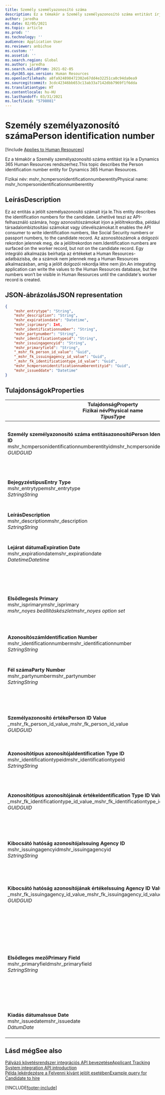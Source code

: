 ```yaml
---
title: Személy személyazonosító száma
description: Ez a témakör a Személy személyazonosító száma entitást írja le a Dynamics 365 Human Resources rendszerhez.
author: jaredha
ms.date: 02/05/2021
ms.topic: article
ms.prod: ''
ms.technology: ''
audience: Application User
ms.reviewer: anbichse
ms.custom: ''
ms.assetid: ''
ms.search.region: Global
ms.author: jaredha
ms.search.validFrom: 2021-02-05
ms.dyn365.ops.version: Human Resources
ms.openlocfilehash: a8fa924898472302e67dd4e32251ca0c94da0ea9
ms.sourcegitcommit: 3cdc42346bb653c13ab33a7142dbb7969f1f6dda
ms.translationtype: HT
ms.contentlocale: hu-HU
ms.lasthandoff: 03/31/2021
ms.locfileid: "5798081"
---
```

# <a name="person-identification-number"></a><span data-ttu-id="cd79b-103">Személy személyazonosító száma</span><span class="sxs-lookup"><span data-stu-id="cd79b-103">Person identification number</span></span>

[!include [Applies to Human Resources](../includes/applies-to-hr.md)]

<span data-ttu-id="cd79b-104">Ez a témakör a Személy személyazonosító száma entitást írja le a Dynamics 365 Human Resources rendszerhez.</span><span class="sxs-lookup"><span data-stu-id="cd79b-104">This topic describes the Person identification number entity for Dynamics 365 Human Resources.</span></span>

<span data-ttu-id="cd79b-105">Fizikai név: mshr_hcmpersonidentificationnumberentity</span><span class="sxs-lookup"><span data-stu-id="cd79b-105">Physical name: mshr_hcmpersonidentificationnumberentity</span></span>

## <a name="description"></a><span data-ttu-id="cd79b-106">Leírás</span><span class="sxs-lookup"><span data-stu-id="cd79b-106">Description</span></span>

<span data-ttu-id="cd79b-107">Ez az entitás a jelölt személyazonosító számait írja le.</span><span class="sxs-lookup"><span data-stu-id="cd79b-107">This entity describes the identification numbers for the candidate.</span></span> <span data-ttu-id="cd79b-108">Lehetővé teszi az API-felhasználó számára, hogy azonosítószámokat írjon a jelöltrekordba, például társadalombiztosítási számokat vagy útlevélszámokat.</span><span class="sxs-lookup"><span data-stu-id="cd79b-108">It enables the API consumer to write identification numbers, like Social Security numbers or passport numbers, to the candidate record.</span></span> <span data-ttu-id="cd79b-109">Az azonosítószámok a dolgozói rekordon jelennek meg, de a jelöltrekordon nem.</span><span class="sxs-lookup"><span data-stu-id="cd79b-109">Identification numbers are surfaced on the worker record, but not on the candidate record.</span></span> <span data-ttu-id="cd79b-110">Egy integráló alkalmazás beírhatja az értékeket a Human Resources-adatbázisba, de a számok nem jelennek meg a Human Resources alkalmazásban, amíg a jelölt dolgozói rekordja létre nem jön.</span><span class="sxs-lookup"><span data-stu-id="cd79b-110">An integrating application can write the values to the Human Resources database, but the numbers won’t be visible in Human Resources until the candidate's worker record is created.</span></span>

## <a name="json-representation"></a><span data-ttu-id="cd79b-111">JSON-ábrázolás</span><span class="sxs-lookup"><span data-stu-id="cd79b-111">JSON representation</span></span>

```json
{
    "mshr_entrytype": "String",
    "mshr_description": "String",
    "mshr_expirationdate": "Datetime",
    "mshr_isprimary": Int,
    "mshr_identificationnumber": "String",
    "mshr_partynumber": "String",
    "mshr_identificationtypeid": "String",
    "mshr_issuingagencyid": "String",
    "mshr_primaryfield": "String",
    "_mshr_fk_person_id_value": "Guid",
    "_mshr_fk_issuingagency_id_value": "Guid",
    "_mshr_fk_identificationtype_id_value": "Guid",
    "mshr_hcmpersonidentificationnumberentityid": "Guid",
    "mshr_issueddate": "Datetime"
}
```

## <a name="properties"></a><span data-ttu-id="cd79b-112">Tulajdonságok</span><span class="sxs-lookup"><span data-stu-id="cd79b-112">Properties</span></span>

| <span data-ttu-id="cd79b-113">Tulajdonság</span><span class="sxs-lookup"><span data-stu-id="cd79b-113">Property</span></span><br><span data-ttu-id="cd79b-114">**Fizikai név**</span><span class="sxs-lookup"><span data-stu-id="cd79b-114">**Physical name**</span></span><br><span data-ttu-id="cd79b-115">**_Típus_**</span><span class="sxs-lookup"><span data-stu-id="cd79b-115">**_Type_**</span></span> | <span data-ttu-id="cd79b-116">Használat</span><span class="sxs-lookup"><span data-stu-id="cd79b-116">Use</span></span> | <span data-ttu-id="cd79b-117">Leírás</span><span class="sxs-lookup"><span data-stu-id="cd79b-117">Description</span></span> |
| --- | --- | --- |
| <span data-ttu-id="cd79b-118">**Személy személyazonosító száma entitásazonosító**</span><span class="sxs-lookup"><span data-stu-id="cd79b-118">**Person Identification Number Entity ID**</span></span><br><span data-ttu-id="cd79b-119">mshr_hcmpersonidentificationnumberentityid</span><span class="sxs-lookup"><span data-stu-id="cd79b-119">mshr_hcmpersonidentificationnumberentityid</span></span><br><span data-ttu-id="cd79b-120">*GUID*</span><span class="sxs-lookup"><span data-stu-id="cd79b-120">*GUID*</span></span> | <span data-ttu-id="cd79b-121">Írásvédett</span><span class="sxs-lookup"><span data-stu-id="cd79b-121">Read-only</span></span><br><span data-ttu-id="cd79b-122">Szükséges</span><span class="sxs-lookup"><span data-stu-id="cd79b-122">Required</span></span><br><span data-ttu-id="cd79b-123">Rendszer által előállított</span><span class="sxs-lookup"><span data-stu-id="cd79b-123">System-generated</span></span> | <span data-ttu-id="cd79b-124">A személyazonosító szám rekordjának egyedi elsődleges azonosítója.</span><span class="sxs-lookup"><span data-stu-id="cd79b-124">Unique primary identifier for the person identification number record.</span></span> |
| <span data-ttu-id="cd79b-125">**Bejegyzéstípus**</span><span class="sxs-lookup"><span data-stu-id="cd79b-125">**Entry Type**</span></span><br><span data-ttu-id="cd79b-126">mshr_entrytype</span><span class="sxs-lookup"><span data-stu-id="cd79b-126">mshr_entrytype</span></span><br><span data-ttu-id="cd79b-127">*Sztring*</span><span class="sxs-lookup"><span data-stu-id="cd79b-127">*String*</span></span> | <span data-ttu-id="cd79b-128">Olvasás/írás</span><span class="sxs-lookup"><span data-stu-id="cd79b-128">Read-write</span></span><br><span data-ttu-id="cd79b-129">Választható</span><span class="sxs-lookup"><span data-stu-id="cd79b-129">Optional</span></span> | <span data-ttu-id="cd79b-130">Az azonosítószám bejegyzéstípusának hivatkozását lehetővé tévő szabad érték.</span><span class="sxs-lookup"><span data-stu-id="cd79b-130">Free value to reference the type of entry for the identification number.</span></span> |
| <span data-ttu-id="cd79b-131">**Leírás**</span><span class="sxs-lookup"><span data-stu-id="cd79b-131">**Description**</span></span><br><span data-ttu-id="cd79b-132">mshr_description</span><span class="sxs-lookup"><span data-stu-id="cd79b-132">mshr_description</span></span><br><span data-ttu-id="cd79b-133">*Sztring*</span><span class="sxs-lookup"><span data-stu-id="cd79b-133">*String*</span></span> | <span data-ttu-id="cd79b-134">Olvasás/írás</span><span class="sxs-lookup"><span data-stu-id="cd79b-134">Read-write</span></span><br><span data-ttu-id="cd79b-135">Választható</span><span class="sxs-lookup"><span data-stu-id="cd79b-135">Optional</span></span> | <span data-ttu-id="cd79b-136">Az azonosítószám leírása.</span><span class="sxs-lookup"><span data-stu-id="cd79b-136">The description of the identification number.</span></span> |
| <span data-ttu-id="cd79b-137">**Lejárat dátuma**</span><span class="sxs-lookup"><span data-stu-id="cd79b-137">**Expiration Date**</span></span><br><span data-ttu-id="cd79b-138">mshr_expirationdate</span><span class="sxs-lookup"><span data-stu-id="cd79b-138">mshr_expirationdate</span></span><br><span data-ttu-id="cd79b-139">*Datetime*</span><span class="sxs-lookup"><span data-stu-id="cd79b-139">*Datetime*</span></span> | <span data-ttu-id="cd79b-140">Olvasás/írás</span><span class="sxs-lookup"><span data-stu-id="cd79b-140">Read-write</span></span><br><span data-ttu-id="cd79b-141">Választható</span><span class="sxs-lookup"><span data-stu-id="cd79b-141">Optional</span></span> | <span data-ttu-id="cd79b-142">Az azonosítószám vagy a hozzá kapcsolódó dokumentum lejáratának dátuma.</span><span class="sxs-lookup"><span data-stu-id="cd79b-142">The date on which the identification number or associated document expires.</span></span> |
| <span data-ttu-id="cd79b-143">**Elsődleges**</span><span class="sxs-lookup"><span data-stu-id="cd79b-143">**Is Primary**</span></span><br><span data-ttu-id="cd79b-144">mshr_isprimary</span><span class="sxs-lookup"><span data-stu-id="cd79b-144">mshr_isprimary</span></span><br><span data-ttu-id="cd79b-145">*mshr_noyes beállításkészlet*</span><span class="sxs-lookup"><span data-stu-id="cd79b-145">*mshr_noyes option set*</span></span> | <span data-ttu-id="cd79b-146">Olvasás/írás</span><span class="sxs-lookup"><span data-stu-id="cd79b-146">Read-write</span></span><br><span data-ttu-id="cd79b-147">Választható</span><span class="sxs-lookup"><span data-stu-id="cd79b-147">Optional</span></span> | <span data-ttu-id="cd79b-148">Azt határozza meg, hogy az azonosítószám-e a személy elsődleges rekordja ezen azonosítási típus esetében.</span><span class="sxs-lookup"><span data-stu-id="cd79b-148">Defines whether the identification number is the primary record for the person for this identification type.</span></span> |
| <span data-ttu-id="cd79b-149">**Azonosítószám**</span><span class="sxs-lookup"><span data-stu-id="cd79b-149">**Identification Number**</span></span><br><span data-ttu-id="cd79b-150">mshr_identificationnumber</span><span class="sxs-lookup"><span data-stu-id="cd79b-150">mshr_identificationnumber</span></span><br><span data-ttu-id="cd79b-151">*Sztring*</span><span class="sxs-lookup"><span data-stu-id="cd79b-151">*String*</span></span> | <span data-ttu-id="cd79b-152">Olvasás/írás</span><span class="sxs-lookup"><span data-stu-id="cd79b-152">Read-write</span></span><br><span data-ttu-id="cd79b-153">Szükséges</span><span class="sxs-lookup"><span data-stu-id="cd79b-153">Required</span></span> | <span data-ttu-id="cd79b-154">Az azonosítószám.</span><span class="sxs-lookup"><span data-stu-id="cd79b-154">The identification number.</span></span> |
| <span data-ttu-id="cd79b-155">**Fél száma**</span><span class="sxs-lookup"><span data-stu-id="cd79b-155">**Party Number**</span></span><br><span data-ttu-id="cd79b-156">mshr_partynumber</span><span class="sxs-lookup"><span data-stu-id="cd79b-156">mshr_partynumber</span></span><br><span data-ttu-id="cd79b-157">*Sztring*</span><span class="sxs-lookup"><span data-stu-id="cd79b-157">*String*</span></span> | <span data-ttu-id="cd79b-158">Olvasás/írás</span><span class="sxs-lookup"><span data-stu-id="cd79b-158">Read-write</span></span><br><span data-ttu-id="cd79b-159">Szükséges</span><span class="sxs-lookup"><span data-stu-id="cd79b-159">Required</span></span> | <span data-ttu-id="cd79b-160">Az azonosítószámmal rendelkező fél (személy) rekordjának egyedi azonosítója.</span><span class="sxs-lookup"><span data-stu-id="cd79b-160">The identifier of the party (person) owning the identification number.</span></span> |
| <span data-ttu-id="cd79b-161">**Személyazonosító értéke**</span><span class="sxs-lookup"><span data-stu-id="cd79b-161">**Person ID Value**</span></span><br><span data-ttu-id="cd79b-162">_mshr_fk_person_id_value</span><span class="sxs-lookup"><span data-stu-id="cd79b-162">_mshr_fk_person_id_value</span></span><br><span data-ttu-id="cd79b-163">*GUID*</span><span class="sxs-lookup"><span data-stu-id="cd79b-163">*GUID*</span></span> | <span data-ttu-id="cd79b-164">Írásvédett</span><span class="sxs-lookup"><span data-stu-id="cd79b-164">Read-only</span></span><br><span data-ttu-id="cd79b-165">Szükséges</span><span class="sxs-lookup"><span data-stu-id="cd79b-165">Required</span></span><br><span data-ttu-id="cd79b-166">Idegen kulcs: mshr_dirpersonentityid / mshr_dirpersonentity entitás</span><span class="sxs-lookup"><span data-stu-id="cd79b-166">Foreign key: mshr_dirpersonentityid of mshr_dirpersonentity entity</span></span> | <span data-ttu-id="cd79b-167">A fél (személy) egyedi azonosítója.</span><span class="sxs-lookup"><span data-stu-id="cd79b-167">The unique identifier of the party (person).</span></span> |
| <span data-ttu-id="cd79b-168">**Azonosítótípus azonosítója**</span><span class="sxs-lookup"><span data-stu-id="cd79b-168">**Identification Type ID**</span></span><br><span data-ttu-id="cd79b-169">mshr_identificationtypeid</span><span class="sxs-lookup"><span data-stu-id="cd79b-169">mshr_identificationtypeid</span></span><br><span data-ttu-id="cd79b-170">*Sztring*</span><span class="sxs-lookup"><span data-stu-id="cd79b-170">*String*</span></span> | <span data-ttu-id="cd79b-171">Olvasás/írás</span><span class="sxs-lookup"><span data-stu-id="cd79b-171">Read-write</span></span><br><span data-ttu-id="cd79b-172">Szükséges</span><span class="sxs-lookup"><span data-stu-id="cd79b-172">Required</span></span> | <span data-ttu-id="cd79b-173">Az azonosítószám típusa.</span><span class="sxs-lookup"><span data-stu-id="cd79b-173">The type of identification number.</span></span> |
| <span data-ttu-id="cd79b-174">**Azonosítótípus azonosítójának értéke**</span><span class="sxs-lookup"><span data-stu-id="cd79b-174">**Identification Type ID Value**</span></span><br><span data-ttu-id="cd79b-175">_mshr_fk_identificationtype_id_value</span><span class="sxs-lookup"><span data-stu-id="cd79b-175">_mshr_fk_identificationtype_id_value</span></span><br><span data-ttu-id="cd79b-176">*GUID*</span><span class="sxs-lookup"><span data-stu-id="cd79b-176">*GUID*</span></span> | <span data-ttu-id="cd79b-177">Írásvédett</span><span class="sxs-lookup"><span data-stu-id="cd79b-177">Read-only</span></span><br><span data-ttu-id="cd79b-178">Szükséges</span><span class="sxs-lookup"><span data-stu-id="cd79b-178">Required</span></span><br><span data-ttu-id="cd79b-179">Idegen kulcs: mshr_hcmidentificationtypeentityid / mshr_hcmidentificationtypeentity entitás</span><span class="sxs-lookup"><span data-stu-id="cd79b-179">Foreign key: mshr_hcmidentificationtypeentityid of mshr_hcmidentificationtypeentity entity</span></span> | <span data-ttu-id="cd79b-180">Az azonosítótípus rendszer által generált egyedi azonosítója.</span><span class="sxs-lookup"><span data-stu-id="cd79b-180">System-generated unique identifier of the identification type.</span></span> |
| <span data-ttu-id="cd79b-181">**Kibocsátó hatóság azonosítója**</span><span class="sxs-lookup"><span data-stu-id="cd79b-181">**Issuing Agency ID**</span></span><br><span data-ttu-id="cd79b-182">mshr_issuingagencyid</span><span class="sxs-lookup"><span data-stu-id="cd79b-182">mshr_issuingagencyid</span></span><br><span data-ttu-id="cd79b-183">*Sztring*</span><span class="sxs-lookup"><span data-stu-id="cd79b-183">*String*</span></span> | <span data-ttu-id="cd79b-184">Olvasás/írás</span><span class="sxs-lookup"><span data-stu-id="cd79b-184">Read-write</span></span><br><span data-ttu-id="cd79b-185">Választható</span><span class="sxs-lookup"><span data-stu-id="cd79b-185">Optional</span></span> | <span data-ttu-id="cd79b-186">Az azonosítószámot kiállító ügynökség vagy szervezet.</span><span class="sxs-lookup"><span data-stu-id="cd79b-186">The agency or organization issuing the identification number.</span></span> |
| <span data-ttu-id="cd79b-187">**Kibocsátó hatóság azonosítójának értéke**</span><span class="sxs-lookup"><span data-stu-id="cd79b-187">**Issuing Agency ID Value**</span></span><br><span data-ttu-id="cd79b-188">_mshr_fk_issuingagency_id_value</span><span class="sxs-lookup"><span data-stu-id="cd79b-188">_mshr_fk_issuingagency_id_value</span></span><br><span data-ttu-id="cd79b-189">*GUID*</span><span class="sxs-lookup"><span data-stu-id="cd79b-189">*GUID*</span></span> | <span data-ttu-id="cd79b-190">Írásvédett</span><span class="sxs-lookup"><span data-stu-id="cd79b-190">Read-only</span></span><br><span data-ttu-id="cd79b-191">Választható</span><span class="sxs-lookup"><span data-stu-id="cd79b-191">Optional</span></span><br><span data-ttu-id="cd79b-192">Idegen kulcs: mshr_hcmissuingagencyentityid / mshr_hcmissuingagencyentity entitás</span><span class="sxs-lookup"><span data-stu-id="cd79b-192">Foreign key: mshr_hcmissuingagencyentityid of mshr_hcmissuingagencyentity entity</span></span> | <span data-ttu-id="cd79b-193">Az azonosítószámot kibocsátó ügynökség rendszer által generált egyedi azonosítója.</span><span class="sxs-lookup"><span data-stu-id="cd79b-193">System-generated unique identifier of the agency issuing the identification number.</span></span> |
| <span data-ttu-id="cd79b-194">**Elsődleges mező**</span><span class="sxs-lookup"><span data-stu-id="cd79b-194">**Primary Field**</span></span><br><span data-ttu-id="cd79b-195">mshr_primaryfield</span><span class="sxs-lookup"><span data-stu-id="cd79b-195">mshr_primaryfield</span></span><br><span data-ttu-id="cd79b-196">*Sztring*</span><span class="sxs-lookup"><span data-stu-id="cd79b-196">*String*</span></span> | <span data-ttu-id="cd79b-197">Írásvédett</span><span class="sxs-lookup"><span data-stu-id="cd79b-197">Read-only</span></span><br><span data-ttu-id="cd79b-198">Szükséges</span><span class="sxs-lookup"><span data-stu-id="cd79b-198">Required</span></span> | <span data-ttu-id="cd79b-199">Az entitásrekord azonosítójaként használandó mező.</span><span class="sxs-lookup"><span data-stu-id="cd79b-199">Field to be used as an identifier of the entity record.</span></span> <span data-ttu-id="cd79b-200">A fél számának, az azonosítótípus azonosítójának és az azonosítószámnak a kombinációja.</span><span class="sxs-lookup"><span data-stu-id="cd79b-200">Combination of party number, identification type ID, and identification number.</span></span> |
| <span data-ttu-id="cd79b-201">**Kiadás dátuma**</span><span class="sxs-lookup"><span data-stu-id="cd79b-201">**Issue Date**</span></span><br><span data-ttu-id="cd79b-202">mshr_issuedate</span><span class="sxs-lookup"><span data-stu-id="cd79b-202">mshr_issuedate</span></span><br><span data-ttu-id="cd79b-203">*Dátum*</span><span class="sxs-lookup"><span data-stu-id="cd79b-203">*Date*</span></span> | <span data-ttu-id="cd79b-204">Olvasás/írás</span><span class="sxs-lookup"><span data-stu-id="cd79b-204">Read-write</span></span><br><span data-ttu-id="cd79b-205">Választható</span><span class="sxs-lookup"><span data-stu-id="cd79b-205">Optional</span></span> | <span data-ttu-id="cd79b-206">Az azonosítószám kibocsátásának dátuma.</span><span class="sxs-lookup"><span data-stu-id="cd79b-206">The date the identification number was issued.</span></span> |

## <a name="see-also"></a><span data-ttu-id="cd79b-207">Lásd még</span><span class="sxs-lookup"><span data-stu-id="cd79b-207">See also</span></span>

[<span data-ttu-id="cd79b-208">Pályázó követésrendszer integrációs API bevezetése</span><span class="sxs-lookup"><span data-stu-id="cd79b-208">Applicant Tracking System integration API introduction</span></span>](hr-admin-integration-ats-api-introduction.md)<br>
[<span data-ttu-id="cd79b-209">Példa lekérdezésre a Felvenni kívánt jelölt esetében</span><span class="sxs-lookup"><span data-stu-id="cd79b-209">Example query for Candidate to hire</span></span>](hr-admin-integration-ats-api-candidate-to-hire-example-query.md)



[!INCLUDE[footer-include](../includes/footer-banner.md)]